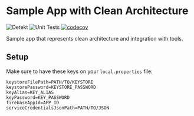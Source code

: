 # Sample App with Clean Architecture 

![Detekt](https://github.com/efrenospino/spot-app/actions/workflows/detekt.yml/badge.svg)
![Unit Tests](https://github.com/efrenospino/spot-app/actions/workflows/test.yml/badge.svg)
[![codecov](https://codecov.io/gh/efrenospino/spot-app/branch/main/graph/badge.svg?token=SNPZSZETRH)](https://codecov.io/gh/efrenospino/spot-app)

Sample app that represents clean architecture and integration with tools.

## Setup

Make sure to have these keys on your `local.properties` file:

```
keystoreFilePath=PATH/TO/KEYSTORE
keystorePassword=KEYSTORE_PASSWORD
keyAlias=KEY_ALIAS
keyPassword=KEY_PASSWORD
firebaseAppId=APP_ID
serviceCredentialsJsonPath=PATH/TO/JSON
```
